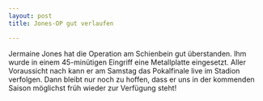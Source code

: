 ```yaml
---
layout: post
title: Jones-OP gut verlaufen

---
```


Jermaine Jones hat die Operation am Schienbein gut überstanden. Ihm wurde in einem 45-minütigen Eingriff eine Metallplatte eingesetzt. Aller Voraussicht nach kann er am Samstag das Pokalfinale live im Stadion verfolgen. Dann bleibt nur noch zu hoffen, dass er uns in der kommenden Saison möglichst früh wieder zur Verfügung steht!


